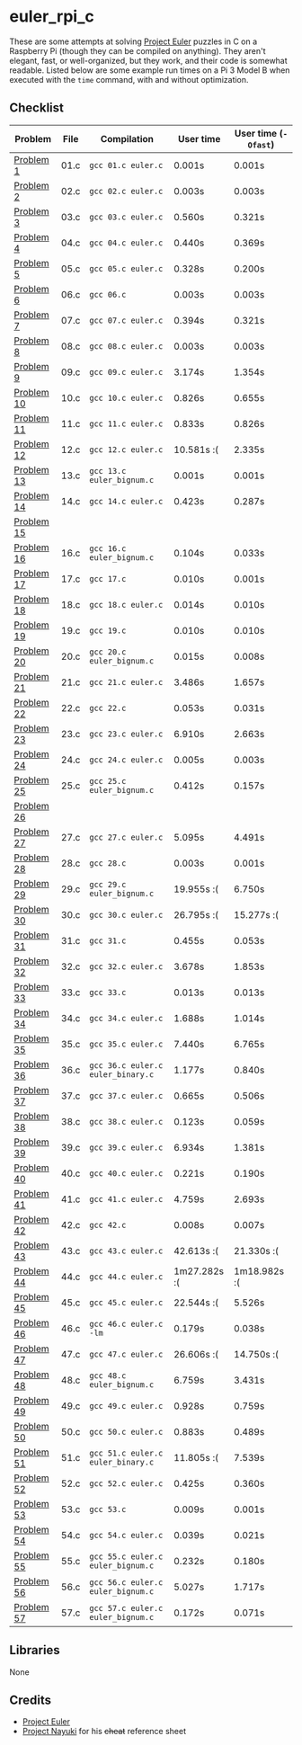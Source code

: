 # euler_rpi_c
These are some attempts at solving [Project Euler](https://projecteuler.net) puzzles in C on a Raspberry Pi (though they can be compiled on anything). They aren't elegant, fast, or well-organized, but they work, and their code is somewhat readable. Listed below are some example run times on a Pi 3 Model B when executed with the `time` command, with and without optimization.

## Checklist

Problem | File | Compilation | User time | User time (`-Ofast`)
--------| ---- | ----------- | --------- | --------------------
[Problem 1](https://projecteuler.net/problem=1) | 01.c | `gcc 01.c euler.c` | 0.001s | 0.001s
[Problem 2](https://projecteuler.net/problem=2) | 02.c | `gcc 02.c euler.c` | 0.003s | 0.003s
[Problem 3](https://projecteuler.net/problem=3) | 03.c | `gcc 03.c euler.c` | 0.560s | 0.321s
[Problem 4](https://projecteuler.net/problem=4) | 04.c | `gcc 04.c euler.c` | 0.440s | 0.369s
[Problem 5](https://projecteuler.net/problem=5) | 05.c | `gcc 05.c euler.c` | 0.328s | 0.200s
[Problem 6](https://projecteuler.net/problem=6) | 06.c | `gcc 06.c` | 0.003s | 0.003s
[Problem 7](https://projecteuler.net/problem=7) | 07.c | `gcc 07.c euler.c` | 0.394s | 0.321s
[Problem 8](https://projecteuler.net/problem=8) | 08.c | `gcc 08.c euler.c` | 0.003s | 0.003s
[Problem 9](https://projecteuler.net/problem=9) | 09.c | `gcc 09.c euler.c` | 3.174s | 1.354s
[Problem 10](https://projecteuler.net/problem=10) | 10.c | `gcc 10.c euler.c` | 0.826s | 0.655s
[Problem 11](https://projecteuler.net/problem=11) | 11.c | `gcc 11.c euler.c` | 0.833s | 0.826s
[Problem 12](https://projecteuler.net/problem=12) | 12.c | `gcc 12.c euler.c` | 10.581s :( | 2.335s
[Problem 13](https://projecteuler.net/problem=13) | 13.c | `gcc 13.c euler_bignum.c` | 0.001s | 0.001s
[Problem 14](https://projecteuler.net/problem=14) | 14.c | `gcc 14.c euler.c` | 0.423s | 0.287s
[Problem 15](https://projecteuler.net/problem=15) | | | |
[Problem 16](https://projecteuler.net/problem=16) | 16.c | `gcc 16.c euler_bignum.c` | 0.104s | 0.033s
[Problem 17](https://projecteuler.net/problem=17) | 17.c | `gcc 17.c` | 0.010s | 0.001s
[Problem 18](https://projecteuler.net/problem=18) | 18.c | `gcc 18.c euler.c` | 0.014s | 0.010s
[Problem 19](https://projecteuler.net/problem=19) | 19.c | `gcc 19.c` | 0.010s | 0.010s
[Problem 20](https://projecteuler.net/problem=20) | 20.c | `gcc 20.c euler_bignum.c` | 0.015s | 0.008s
[Problem 21](https://projecteuler.net/problem=21) | 21.c | `gcc 21.c euler.c` | 3.486s | 1.657s
[Problem 22](https://projecteuler.net/problem=22) | 22.c | `gcc 22.c` | 0.053s | 0.031s
[Problem 23](https://projecteuler.net/problem=23) | 23.c | `gcc 23.c euler.c` | 6.910s | 2.663s
[Problem 24](https://projecteuler.net/problem=24) | 24.c | `gcc 24.c euler.c` | 0.005s | 0.003s
[Problem 25](https://projecteuler.net/problem=25) | 25.c | `gcc 25.c euler_bignum.c` | 0.412s | 0.157s
[Problem 26](https://projecteuler.net/problem=26) | | | |
[Problem 27](https://projecteuler.net/problem=27) | 27.c | `gcc 27.c euler.c` | 5.095s | 4.491s
[Problem 28](https://projecteuler.net/problem=28) | 28.c | `gcc 28.c` | 0.003s | 0.001s
[Problem 29](https://projecteuler.net/problem=29) | 29.c | `gcc 29.c euler_bignum.c` | 19.955s :( | 6.750s
[Problem 30](https://projecteuler.net/problem=30) | 30.c | `gcc 30.c euler.c` | 26.795s :( | 15.277s :(
[Problem 31](https://projecteuler.net/problem=31) | 31.c | `gcc 31.c` | 0.455s | 0.053s
[Problem 32](https://projecteuler.net/problem=32) | 32.c | `gcc 32.c euler.c` | 3.678s | 1.853s
[Problem 33](https://projecteuler.net/problem=33) | 33.c | `gcc 33.c` | 0.013s | 0.013s
[Problem 34](https://projecteuler.net/problem=34) | 34.c | `gcc 34.c euler.c` | 1.688s | 1.014s
[Problem 35](https://projecteuler.net/problem=35) | 35.c | `gcc 35.c euler.c` | 7.440s | 6.765s
[Problem 36](https://projecteuler.net/problem=36) | 36.c | `gcc 36.c euler.c euler_binary.c` | 1.177s | 0.840s
[Problem 37](https://projecteuler.net/problem=37) | 37.c | `gcc 37.c euler.c` | 0.665s | 0.506s
[Problem 38](https://projecteuler.net/problem=38) | 38.c | `gcc 38.c euler.c` | 0.123s | 0.059s
[Problem 39](https://projecteuler.net/problem=39) | 39.c | `gcc 39.c euler.c` | 6.934s | 1.381s
[Problem 40](https://projecteuler.net/problem=40) | 40.c | `gcc 40.c euler.c` | 0.221s | 0.190s
[Problem 41](https://projecteuler.net/problem=41) | 41.c | `gcc 41.c euler.c` | 4.759s | 2.693s
[Problem 42](https://projecteuler.net/problem=42) | 42.c | `gcc 42.c` | 0.008s | 0.007s
[Problem 43](https://projecteuler.net/problem=43) | 43.c | `gcc 43.c euler.c` | 42.613s :( | 21.330s :(
[Problem 44](https://projecteuler.net/problem=44) | 44.c | `gcc 44.c euler.c` | 1m27.282s :( | 1m18.982s :(
[Problem 45](https://projecteuler.net/problem=45) | 45.c | `gcc 45.c euler.c` | 22.544s :( | 5.526s
[Problem 46](https://projecteuler.net/problem=46) | 46.c | `gcc 46.c euler.c -lm` | 0.179s | 0.038s
[Problem 47](https://projecteuler.net/problem=47) | 47.c | `gcc 47.c euler.c` | 26.606s :( | 14.750s :(
[Problem 48](https://projecteuler.net/problem=48) | 48.c | `gcc 48.c euler_bignum.c` | 6.759s | 3.431s
[Problem 49](https://projecteuler.net/problem=49) | 49.c | `gcc 49.c euler.c` | 0.928s | 0.759s
[Problem 50](https://projecteuler.net/problem=50) | 50.c | `gcc 50.c euler.c` | 0.883s | 0.489s
[Problem 51](https://projecteuler.net/problem=51) | 51.c | `gcc 51.c euler.c euler_binary.c` | 11.805s :( | 7.539s
[Problem 52](https://projecteuler.net/problem=52) | 52.c | `gcc 52.c euler.c` | 0.425s | 0.360s
[Problem 53](https://projecteuler.net/problem=53) | 53.c | `gcc 53.c` | 0.009s | 0.001s
[Problem 54](https://projecteuler.net/problem=54) | 54.c | `gcc 54.c euler.c` | 0.039s | 0.021s
[Problem 55](https://projecteuler.net/problem=55) | 55.c | `gcc 55.c euler.c euler_bignum.c` | 0.232s | 0.180s
[Problem 56](https://projecteuler.net/problem=56) | 56.c | `gcc 56.c euler.c euler_bignum.c` | 5.027s | 1.717s
[Problem 57](https://projecteuler.net/problem=57) | 57.c | `gcc 57.c euler.c euler_bignum.c` | 0.172s | 0.071s

## Libraries
None

## Credits
* [Project Euler](https://projecteuler.net)
* [Project Nayuki](https://github.com/nayuki/Project-Euler-solutions/blob/master/Answers.txt) for his ~~cheat~~ reference sheet
